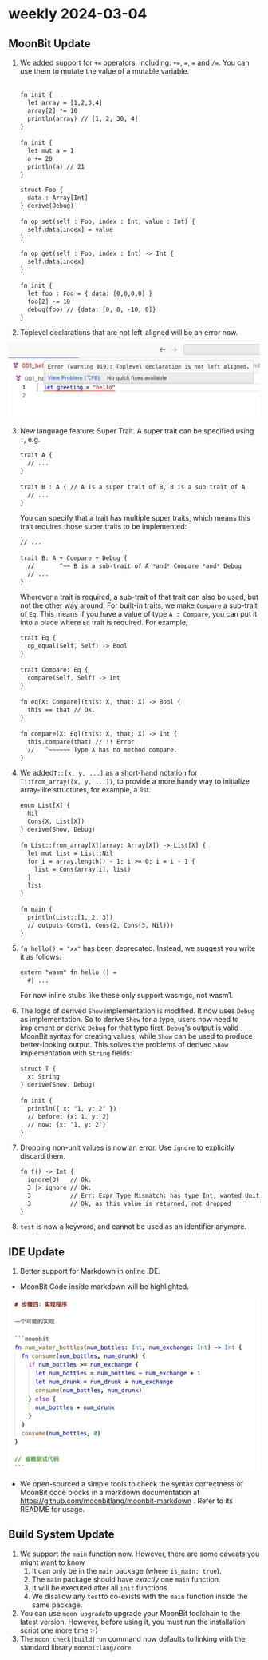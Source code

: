 # weekly 2024-03-04
## MoonBit Update

1. We added support for `+=` operators, including: `+=`, `=`, `=` and `/=`. You can use them to mutate the value of a mutable variable.

   ```moonbit

   fn init {
     let array = [1,2,3,4]
     array[2] *= 10
     println(array) // [1, 2, 30, 4]
   }

   fn init {
     let mut a = 1
     a += 20
     println(a) // 21
   }

   ```

   ```moonbit
   struct Foo {
     data : Array[Int]
   } derive(Debug)

   fn op_set(self : Foo, index : Int, value : Int) {
     self.data[index] = value
   }

   fn op_get(self : Foo, index : Int) -> Int {
     self.data[index]
   }

   fn init {
     let foo : Foo = { data: [0,0,0,0] }
     foo[2] -= 10
     debug(foo) // {data: [0, 0, -10, 0]}
   }

   ```

2. Toplevel declarations that are not left-aligned will be an error now.

![image|690x204](./toplevel.png)

3. New language feature: Super Trait. A super trait can be specified using `:`, e.g.

   ```moonbit
   trait A {
     // ...
   }

   trait B : A { // A is a super trait of B, B is a sub trait of A
     // ...
   }

   ```

   You can specify that a trait has multiple super traits, which means this trait requires those super traits to be implemented:

   ```moonbit
   // ...

   trait B: A + Compare + Debug {
     //       ^~~ B is a sub-trait of A *and* Compare *and* Debug
     // ...
   }

   ```

   Wherever a trait is required, a sub-trait of that trait can also be used, but not the other way around. For built-in traits, we make `Compare` a sub-trait of `Eq`. This means if you have a value of type `A : Compare`, you can put it into a place where `Eq` trait is required. For example,

   ```moonbit
   trait Eq {
     op_equal(Self, Self) -> Bool
   }

   trait Compare: Eq {
     compare(Self, Self) -> Int
   }

   fn eq[X: Compare](this: X, that: X) -> Bool {
     this == that // Ok.
   }

   fn compare[X: Eq](this: X, that: X) -> Int {
     this.compare(that) // !! Error
     //   ^~~~~~~ Type X has no method compare.
   }

   ```

4. We added`T::[x, y, ...]` as a short-hand notation for `T::from_array([x, y, ...])`, to provide a more handy way to initialize array-like structures, for example, a list.

   ```moonbit
   enum List[X] {
     Nil
     Cons(X, List[X])
   } derive(Show, Debug)

   fn List::from_array[X](array: Array[X]) -> List[X] {
     let mut list = List::Nil
     for i = array.length() - 1; i >= 0; i = i - 1 {
       list = Cons(array[i], list)
     }
     list
   }

   fn main {
     println(List::[1, 2, 3])
     // outputs Cons(1, Cons(2, Cons(3, Nil)))
   }

   ```

5. `fn hello() = "xx"` has been deprecated. Instead, we suggest you write it as follows:

   ```moonbit
   extern "wasm" fn hello () =
     #| ...

   ```

   For now inline stubs like these only support wasmgc, not wasm1.

6. The logic of derived `Show` implementation is modified. It now uses `Debug` as implementation. So to derive `Show` for a type, users now need to implement or derive `Debug` for that type first. `Debug`'s output is valid MoonBit syntax for creating values, while `Show` can be used to produce better-looking output. This solves the problems of derived `Show` implementation with `String` fields:

   ```moonbit
   struct T {
     x: String
   } derive(Show, Debug)

   fn init {
     println({ x: "1, y: 2" })
     // before: {x: 1, y: 2}
     // now: {x: "1, y: 2"}
   }

   ```

7. Dropping non-unit values is now an error. Use `ignore` to explicitly discard them.

   ```moonbit
   fn f() -> Int {
     ignore(3)   // Ok.
     3 |> ignore // Ok.
     3           // Err: Expr Type Mismatch: has type Int, wanted Unit
     3           // Ok, as this value is returned, not dropped
   }

   ```

8. `test` is now a keyword, and cannot be used as an identifier anymore.

## IDE Update

1. Better support for Markdown in online IDE.

- MoonBit Code inside markdown will be highlighted.

![image|682x500](./md-sh.png)

- We open-sourced a simple tools to check the syntax correctness of MoonBit code blocks in a markdown documentation at https://github.com/moonbitlang/moonbit-markdown . Refer to its README for usage.

## Build System Update

1. We support _the_ `main` function now. However, there are some caveats you might want to know
   1. It can only be in the `main` package (where `is_main: true`).
   2. The `main` package should have _exactly_ one `main` function.
   3. It will be executed after all `init` functions
   4. We disallow any `test`to co-exists with the `main` function inside the same package.
2. You can use `moon upgrade`to upgrade your MoonBit toolchain to the latest version. However, before using it, you must run the installation script one more time :-)
3. The `moon check|build|run` command now defaults to linking with the standard library `moonbitlang/core`.
